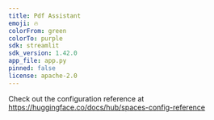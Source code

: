 ```yaml
---
title: Pdf Assistant
emoji: 🔥
colorFrom: green
colorTo: purple
sdk: streamlit
sdk_version: 1.42.0
app_file: app.py
pinned: false
license: apache-2.0
---
```


Check out the configuration reference at https://huggingface.co/docs/hub/spaces-config-reference
